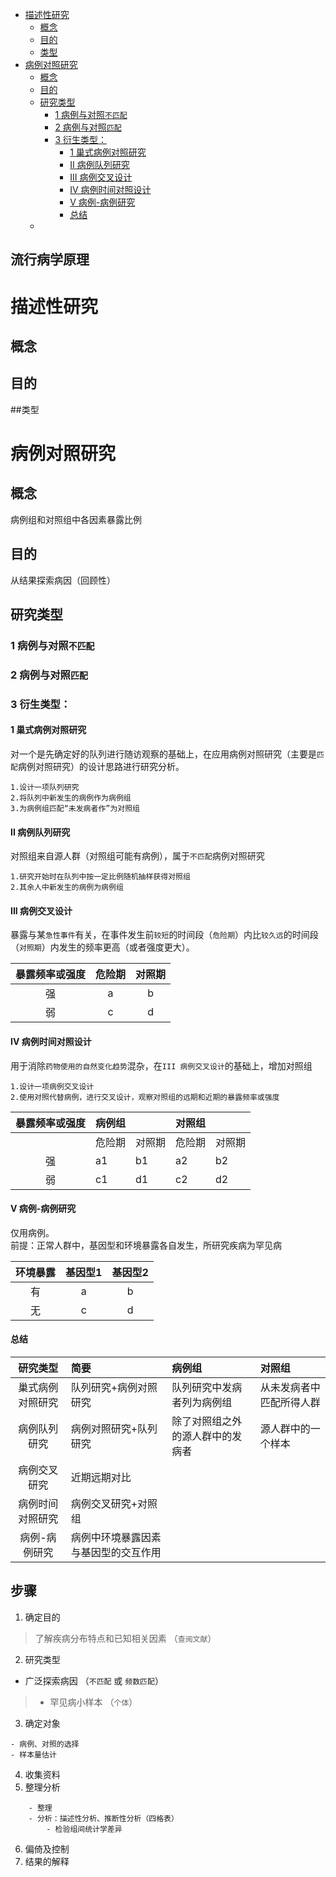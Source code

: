 <!-- TOC -->

- [描述性研究](#描述性研究)
    - [概念](#概念)
    - [目的](#目的)
    - [类型](#类型)
- [病例对照研究](#病例对照研究)
    - [概念](#概念-1)
    - [目的](#目的-1)
    - [研究类型](#研究类型)
        - [1 病例与对照`不匹配`](#1-病例与对照不匹配)
        - [2 病例与对照`匹配`](#2-病例与对照匹配)
        - [3 衍生类型：](#3-衍生类型)
            - [1 巢式病例对照研究](#1-巢式病例对照研究)
            - [II 病例队列研究](#ii-病例队列研究)
            - [III 病例交叉设计](#iii-病例交叉设计)
            - [IV 病例时间对照设计](#iv-病例时间对照设计)
            - [V 病例-病例研究](#v-病例-病例研究)
            - [总结](#总结)
    - [](#)

<!-- /TOC -->

流行病学原理
---

# 描述性研究

## 概念

## 目的

##类型




# 病例对照研究

## 概念
病例组和对照组中各因素暴露比例
## 目的
从结果探索病因（回顾性）
## 研究类型
### 1 病例与对照`不匹配`
### 2 病例与对照`匹配`
### 3 衍生类型：
#### 1 巢式病例对照研究
对一个是先确定好的队列进行随访观察的基础上，在应用病例对照研究（主要是`匹配`病例对照研究）的设计思路进行研究分析。  
```
1.设计一项队列研究  
2.将队列中新发生的病例作为病例组
3.为病例组匹配“未发病者作”为对照组
```

#### II 病例队列研究
对照组来自源人群（对照组可能有病例），属于`不匹配`病例对照研究
```
1.研究开始时在队列中按一定比例随机抽样获得对照组
2.其余人中新发生的病例为病例组
```

#### III 病例交叉设计
暴露与某`急性事件`有关，在事件发生前`较短`的时间段（`危险期`）内比`较久远`的时间段（`对照期`）内发生的频率更高（或者强度更大）。

|暴露频率或强度|危险期|对照期|
|:-:|:-:|:-:|
|强|a|b|
|弱|c|d|

#### IV 病例时间对照设计
用于消除`药物使用的自然变化趋势`混杂，在`III 病例交叉设计`的基础上，增加对照组
```
1.设计一项病例交叉设计
2.使用对照代替病例，进行交叉设计，观察对照组的远期和近期的暴露频率或强度
```
|暴露频率或强度|病例组||对照组||
|:-:|:--|:-|:-|:-|
||危险期|对照期|危险期|对照期|
|强|a1|b1|a2|b2|
|弱|c1|d1|c2|d2|

#### V 病例-病例研究
仅用病例。  
前提：正常人群中，基因型和环境暴露各自发生，所研究疾病为罕见病  

|环境暴露|基因型1|基因型2|
|:-:    |:-:|:-:|
|有     |a|b|
|无     |c|d|

#### 总结

|研究类型        |简要|病例组|对照组|
|:--:           |:-  |:-   |:-   |
|巢式病例对照研究 |队列研究+病例对照研究|队列研究中发病者列为病例组|从未发病者中匹配所得人群|
|病例队列研究    |病例对照研究+队列研究|除了对照组之外的源人群中的发病者|源人群中的一个样本|
|病例交叉研究    |近期远期对比|||
|病例时间对照研究 |病例交叉研究+对照组|||
|病例-病例研究   |病例中环境暴露因素与基因型的交互作用|||

## 步骤
1. 确定目的 
> 了解疾病分布特点和已知相关因素 （`查阅文献`）
2. 研究类型

 - 广泛探索病因 （`不匹配` 或 `频数匹配`）    
> - 罕见病小样本 （`个体`）
3. 确定对象
```
- 病例、对照的选择
- 样本量估计
```
4. 收集资料
5. 整理分析
```
    - 整理
    - 分析：描述性分析、推断性分析（四格表）
        - 检验组间统计学差异
```
6. 偏倚及控制
7. 结果的解释


